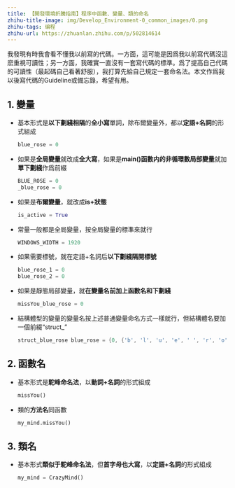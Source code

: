 ```yaml
---
title: 【開發環境折騰指南】程序中函數、變量、類的命名
zhihu-title-image: img/Develop_Environment-0_common_images/0.png
zhihu-tags: 编程
zhihu-url: https://zhuanlan.zhihu.com/p/502814614
---
```

我發現有時我會看不懂我以前寫的代碼。一方面，這可能是因爲我以前寫代碼沒這麽重視可讀性；另一方面，我確實一直沒有一套寫代碼的標準。爲了提高自己代碼的可讀性（最起碼自己看著舒服），我打算先給自己規定一套命名法。本文作爲我以後寫代碼的Guideline或備忘錄，希望有用。

## 1. 變量

- 基本形式是**以下劃綫相隔**的**全小寫**單詞，除布爾變量外，都以**定語+名詞**的形式組成
    ```python
    blue_rose = 0
    ```
- 如果是**全局變量**就改成**全大寫**，如果是**main()**函數内的**非循環數局部變量**就加 **單下劃綫**作爲前綴
    ```python
    BLUE_ROSE = 0
    _blue_rose = 0
    ```
- 如果是**布爾變量**，就改成**is+狀態**
    ```python
    is_active = True
    ```
- 常量一般都是全局變量，按全局變量的標準來就行
    ```python
    WINDOWS_WIDTH = 1920
    ```
- 如果需要標號，就在定語+名詞后**以下劃綫隔開標號**
    ```python
    blue_rose_1 = 0
    blue_rose_2 = 0
    ```
- 如果是靜態局部變量，就**在變量名前加上函數名和下劃綫**
    ```python
    missYou_blue_rose = 0
    ```
- 結構體型的變量的變量名按上述普通變量命名方式一樣就行，但結構體名要加一個前綴“struct_”
    ```cpp
    struct_blue_rose blue_rose = {0, {'b', 'l', 'u', 'e', ' ', 'r', 'o', 's', 'e', '\0'}};
    ```

## 2. 函數名

- 基本形式是**駝峰命名法**，以**動詞+名詞**的形式組成
    ```python
    missYou()
    ```
- 類的**方法名**同函數
    ```python
    my_mind.missYou()
    ```

## 3. 類名

- 基本形式**類似于駝峰命名法**，但**首字母也大寫**，以**定語+名詞**的形式組成
    ```python
    my_mind = CrazyMind()
    ```